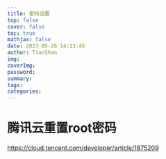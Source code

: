 ```yaml
---
title: 密码设置
top: false
cover: false
toc: true
mathjax: false
date: 2023-05-26 14:13:45
author: TianShan
img:
coverImg:
password:
summary:
tags:
categories:
---
```

# 腾讯云重置root密码
https://cloud.tencent.com/developer/article/1875209